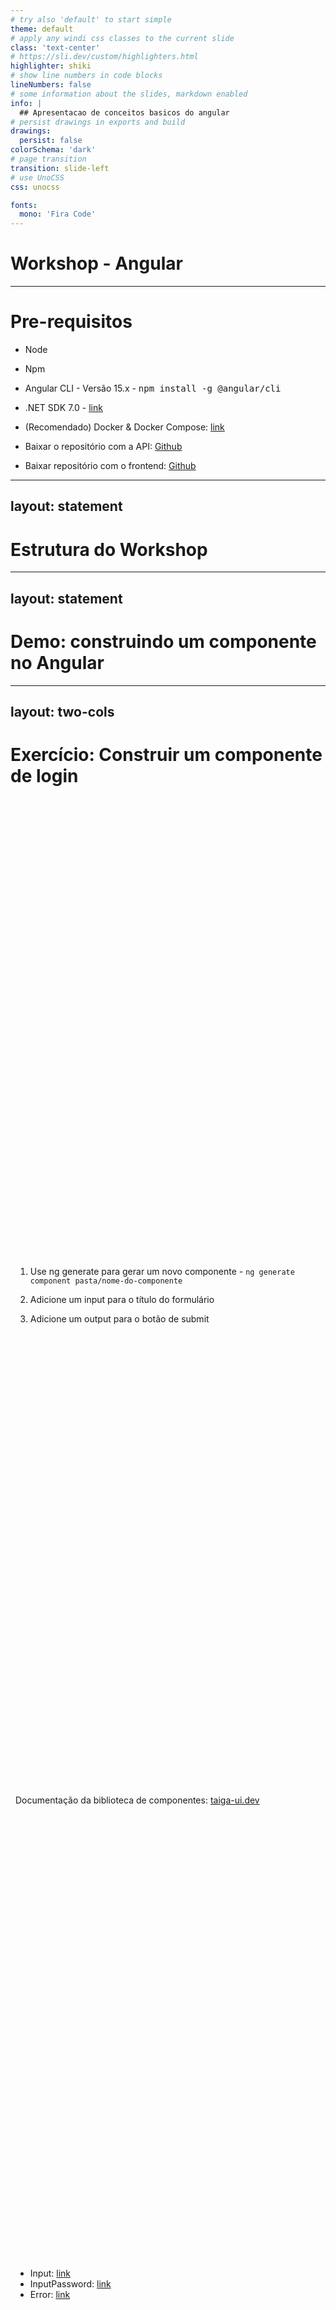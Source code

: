 ```yaml
---
# try also 'default' to start simple
theme: default
# apply any windi css classes to the current slide
class: 'text-center'
# https://sli.dev/custom/highlighters.html
highlighter: shiki
# show line numbers in code blocks
lineNumbers: false
# some information about the slides, markdown enabled
info: |
  ## Apresentacao de conceitos basicos do angular
# persist drawings in exports and build
drawings:
  persist: false
colorSchema: 'dark'
# page transition
transition: slide-left
# use UnoCSS
css: unocss

fonts:
  mono: 'Fira Code'
---
```


# <carbon-logo-angular color="red" /> Workshop - Angular <carbon-logo-angular color="red" />


<!--
The last comment block of each slide will be treated as slide notes. It will be visible and editable in Presenter Mode along with the slide. [Read more in the docs](https://sli.dev/guide/syntax.html#notes)
-->

---

# Pre-requisitos

- Node
- Npm
- Angular CLI - Versão 15.x - <tt>npm install -g @angular/cli</tt>
- .NET SDK 7.0 - [link](https://dotnet.microsoft.com/en-us/download/dotnet/7.0)
- (Recomendado) Docker & Docker Compose: [link](https://docs.docker.com/desktop/install/windows-install/)

- Baixar o repositório com a API: [Github](https://github.com/Yuri-Jordan/Asp-net-web-api-template)
- Baixar repositório com o frontend: [Github](https://github.com/edujtm/rent-cars-app)

---
layout: statement
---

# Estrutura do Workshop

---
layout: statement
---

<h1> 
Demo: construindo um componente no Angular
</h1>


<!--
Teste
-->

<!--
Here is another comment.
-->

---
layout: two-cols
---

# Exercício: Construir um componente de login

<div class="left-side">

1. Use ng generate para gerar um novo componente - <code>ng generate component pasta/nome-do-componente</code>

2. Adicione um input para o título do formulário

3. Adicione um output para o botão de submit

Documentação da biblioteca de componentes: [taiga-ui.dev](https://taiga-ui.dev/)
 - Input: [link](https://taiga-ui.dev/components/input#base)
 - InputPassword: [link](https://taiga-ui.dev/components/input-password#sizes)
 - Error: [link](https://taiga-ui.dev/components/error)

</div>

::right::

<div>

<span class="branch">Branch do exercício: exercise/1-components</span>
</div>

<div class="right-side">
Objetivo final

<img src="/imgs/exercise-1-final.png" />

<br/>

- Dica: O ng generate tem como pasta raiz a pasta <tt>./src/app</tt> (não é a pasta raiz do projeto).
</div>


<style>
.left-side {
  height: 80%;
  padding: 8px;
  display: flex;
  flex-direction: column;
  justify-content: space-evenly;
}

.right-side {
  height: 90%;
  padding: 30px;
  display: flex;
  flex-direction: column;
  justify-content: center; 
  align-items: center;
}

.right-side img {
  max-width: 300px;
}

.branch {
  color: lightgreen;
  font-weight: bold;
  font-size: 1.2em;
}
</style>

---
layout: statement
---

# Demo: Gerenciando Formulários no Angular

---
layout: two-cols
---

# Exercício: Criando FormGroup para o formulário de login


1. Crie um FormGroup para representar o campos do formulário de login

No formulário de registro de usuário:

1. Implemente um validador customizado para validar numero de telefone no formulário de registro

2. Implemente um validador customizado para validar que a senha deve ter:
   - pelo menos um digito
   - pelo menos um caracter maiúsculo
   - pelo menos um caracter minúsculo

::right::

<div>

<span class="branch">Branch do exercício: exercise/2-forms</span>
</div>

Para trocar de branch:

```bash
git add .
git stash
git checkout exercise/2-forms
```

Documentação:
  - FormGroup: [link](https://angular.io/guide/reactive-forms)
  - Custom Validators: [link](https://angular.io/guide/form-validation#defining-custom-validators)

<style>
.branch {
  color: lightgreen;
  font-weight: bold;
  font-size: 1.2em;
}


</style>



---
layout: statement
---

# Refatoração para módulos

---
layout: statement
---

# Demo: submetendo o formulário de registro

---
layout: two-cols
---

# Exercício: Submetendo o formulário de login

1. Utilize o HttpClient para submeter o formulário de login para a API

2. Salve as tokens de acesso no localStorage

3. Use o Router para redirecionar o usuário para a página de bookings

::right::

<div>

<span class="branch">Branch do exercício: exercise/3-httpclient</span>
</div>

Para trocar de branch:

```bash
git add .
git stash
git checkout exercise/3-httpclient
```

Documentação:
  - HttpClient - [link](https://angular.io/guide/http)
  - Router - [link](https://angular.io/api/router/Router#navigatebyurl)

<style>
.branch {
  color: lightgreen;
  font-weight: bold;
  font-size: 1.2em;
}
</style>

--- 
layout: statement
--- 

# Demo: criando service para tela de bookings

---
layout: two-cols
---

# Exercício: service para listagem de veículos

- Crie um service para listagem de veículos

- Registre o service no módulo específico

- Crie um BehaviorSubject para armazenar o resultado da requisição

- Associe o behaviorsubject ao template, associando-o à uma variável do componente ou usando o pipe async

::right::


<div>

<span class="branch">Branch do exercício: exercise/4-services</span>
</div>

Para trocar de branch:

```bash
git add .
git stash
git checkout exercise/4-services
```

Documentação:
  - AsyncPipe: [link](https://angular.io/guide/reactive-forms)

<style>
.branch {
  color: lightgreen;
  font-weight: bold;
  font-size: 1.2em;
}
</style>

---
layout: statement
---

# Demo: Criando HTTP interceptor

---
layout: two-cols
---

# Exercício: Crie um interceptor de token de autorização

<div class="right-side">
Crie um interceptor que obtem a token do local storage e adiciona
à requisição.

```ts
@Injectable()
export class UnauthorizedInterceptor implements HttpInterceptor {

  intercept(request: HttpRequest<any>, next: HttpHandler): Observable<HttpEvent<any>> {
    return next.handle(request);
  }
}
```

Dica: 
a classe HttpRequest é imutável. Para modificá-la é necessário
usar o método `HttpRequest.clone()` passando um dicionário com
as propriedades que serão alteradas
</div>

::right::

<div>

<span class="branch">Branch do exercício: exercise/5-interceptors</span>
</div>

Para trocar de branch:

```bash
git add .
git stash
git checkout exercise/5-interceptors
```

Documentação:
  - Interceptors: [link](https://angular.io/guide/reactive-forms)
  - HttpRequest: [link](https://angular.io/api/common/http/HttpRequest#description)

<style>
.right-side {
  padding: 0px 10px;
}

.branch {
  color: lightgreen;
  font-weight: bold;
  font-size: 1.2em;
}
</style>